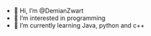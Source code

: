 - 👋 Hi, I’m @DemianZwart
- 👀 I’m interested in programming
- 🌱 I’m currently learning Java, python and c++
